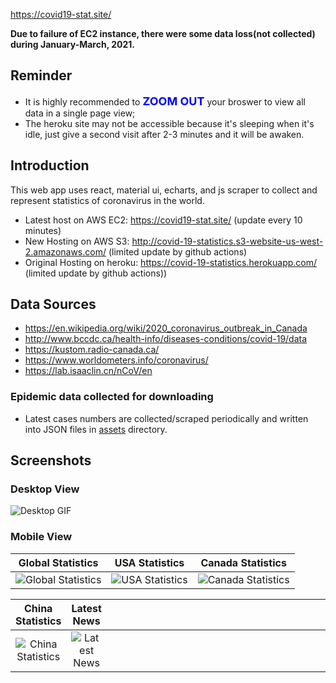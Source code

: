https://covid19-stat.site/

**Due to failure of EC2 instance, there were some data loss(not collected) during January-March, 2021.**

## Reminder

- It is highly recommended to **<font size=4 color='blue'>ZOOM OUT</font>** your broswer to view all data in a single page view;
- The heroku site may not be accessible because it's sleeping when it's idle, just give a second visit after 2-3 minutes and it will be awaken.

## Introduction

This web app uses react, material ui, echarts, and js scraper to collect and represent statistics of coronavirus in the world.

- Latest host on AWS EC2: https://covid19-stat.site/ (update every 10 minutes)
- New Hosting on AWS S3: http://covid-19-statistics.s3-website-us-west-2.amazonaws.com/ (limited update by github actions)
- Original Hosting on heroku: https://covid-19-statistics.herokuapp.com/ (limited update by github actions))

## Data Sources

- https://en.wikipedia.org/wiki/2020_coronavirus_outbreak_in_Canada
- http://www.bccdc.ca/health-info/diseases-conditions/covid-19/data
- https://kustom.radio-canada.ca/
- https://www.worldometers.info/coronavirus/
- https://lab.isaaclin.cn/nCoV/en

### Epidemic data collected for downloading

- Latest cases numbers are collected/scraped periodically and written into JSON files in [assets](https://github.com/denven/covid-19-statistics/tree/master/public/assets) directory.

## Screenshots

### Desktop View

![Desktop GIF](https://github.com/denven/hello_world/blob/master/COVID-19-Desktop.gif#pic_center=960x500)

### Mobile View

|                              Global Statistics                              |                           USA Statistics                           |                              Canada Statistics                              |
| :-------------------------------------------------------------------------: | :----------------------------------------------------------------: | :-------------------------------------------------------------------------: |
| ![Global Statistics](./screenshots/1.mobile-Global.jpg "Global Statistics") | ![USA Statistics](./screenshots/2.mobile-Usa.jpg "USA Statistics") | ![Canada Statistics](./screenshots/3.mobile-Canada.jpg "Canada Statistics") |

|                             China Statistics                             |                                    Latest News                                    |                                  |
| :----------------------------------------------------------------------: | :-------------------------------------------------------------------------------: | :------------------------------: |
| ![China Statistics](./screenshots/4.mobile-China.jpg "China Statistics") | ![Latest News](./screenshots/5.mobile-News.jpeg#pic_center=414x736 "Latest News") | <div style="width: 350px"></div> |

